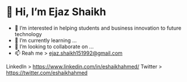 
# 👋 Hi, I’m Ejaz Shaikh


- 👀 I’m interested in helping students and business innovation to future technology
- 🌱 I’m currently learning ...
- 💞️ I’m looking to collaborate on ...
- 📫 Reah me > ejaz.shaikh151992@gmail.com


LinkedIn > https://www.linkedin.com/in/eshaikhahmed/
Twitter > https://twitter.com/eshaikhahmed
